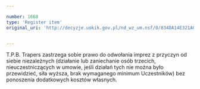 ```yaml
---

number: 1668
type: 'Register item'
original_uri: 'http://decyzje.uokik.gov.pl/nd_wz_um.nsf/0/834DA14E321A0108C125763A002943F0?OpenDocument'


---
```


T.P.B. Trapers zastrzega sobie prawo do odwołania imprez z przyczyn od siebie niezależnych (działanie lub zaniechanie osób trzecich, nieuczestniczących w umowie, jeśli działań tych nie można było przewidzieć, siła wyższa, brak wymaganego minimum Uczestników) bez ponoszenia dodatkowych kosztów własnych.
